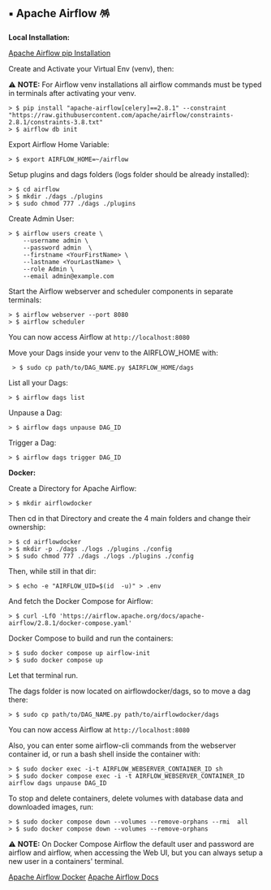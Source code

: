 ## ▪️ Apache Airflow 🪅

**Local Installation:**

[Apache Airflow pip Installation](https://airflow.apache.org/docs/apache-airflow/stable/installation/installing-from-pypi.html)
	
Create and Activate your Virtual Env (venv), then:

⚠️  **NOTE:** For Airflow venv installations all airflow commands must be typed in terminals after activating your venv.

	> $ pip install "apache-airflow[celery]==2.8.1" --constraint "https://raw.githubusercontent.com/apache/airflow/constraints-2.8.1/constraints-3.8.txt"
	> $ airflow db init

Export Airflow Home Variable:

	> $ export AIRFLOW_HOME=~/airflow

Setup plugins and dags folders (logs folder should be already installed):

	> $ cd airflow
	> $ mkdir ./dags ./plugins
	> $ sudo chmod 777 ./dags ./plugins

Create Admin User:

	> $ airflow users create \  
	    --username admin \  
	    --password admin  \  
	    --firstname <YourFirstName> \  
	    --lastname <YourLastName> \  
	    --role Admin \  
	    --email admin@example.com

Start the Airflow webserver and scheduler components in separate terminals:

	> $ airflow webserver --port 8080  
	> $ airflow scheduler

You can now access Airflow at `http://localhost:8080`

Move your Dags inside your venv to the AIRFLOW_HOME with:

	 > $ sudo cp path/to/DAG_NAME.py $AIRFLOW_HOME/dags

List all your Dags:

	> $ airflow dags list

Unpause a Dag:

	> $ airflow dags unpause DAG_ID

Trigger a Dag:

	> $ airflow dags trigger DAG_ID

**Docker:**

Create a Directory for Apache Airflow:

	> $ mkdir airflowdocker

Then cd in that Directory and create the 4 main folders and change their ownership:
	
	> $ cd airflowdocker
	> $ mkdir -p ./dags ./logs ./plugins ./config
	> $ sudo chmod 777 ./dags ./logs ./plugins ./config

Then, while still in that dir:

	> $ echo -e "AIRFLOW_UID=$(id  -u)" > .env
	
And fetch the Docker Compose for Airflow:

	> $ curl -LfO 'https://airflow.apache.org/docs/apache-airflow/2.8.1/docker-compose.yaml'

Docker Compose to build and run the containers:

	> $ sudo docker compose up airflow-init
	> $ sudo docker compose up

Let that terminal run.

The dags folder is now located on airflowdocker/dags, so to move a dag there:

	> $ sudo cp path/to/DAG_NAME.py path/to/airflowdocker/dags

You can now access Airflow at `http://localhost:8080`

Also, you can enter some airflow-cli commands from the webserver container id, or run a bash shell inside the container with:

	> $ sudo docker exec -i-t AIRFLOW_WEBSERVER_CONTAINER_ID sh
	> $ sudo docker compose exec -i -t AIRFLOW_WEBSERVER_CONTAINER_ID airflow dags unpause DAG_ID

To stop and delete containers, delete volumes with database data and downloaded images, run:

	> $ sudo docker compose down --volumes --remove-orphans --rmi  all
	> $ sudo docker compose down --volumes --remove-orphans

⚠️  **NOTE:** On Docker Compose Airflow the default user and password are airflow and airflow, when accessing the Web UI, but you can always setup a new user in a containers' terminal.

[Apache Airflow Docker](https://airflow.apache.org/docs/apache-airflow/stable/howto/docker-compose/index.html)
[Apache Airflow Docs](https://airflow.apache.org/docs/)
